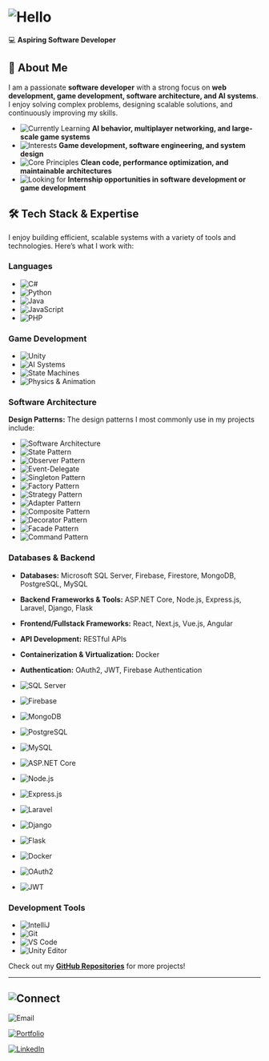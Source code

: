 # ![Hello](https://img.shields.io/badge/Hi,_I'm_Seraj_Alomari-000000?style=for-the-badge&logo=developer)

💻 **Aspiring Software Developer**

## 📌 About Me  
I am a passionate **software developer** with a strong focus on **web development, game development, software architecture, and AI systems**.  
I enjoy solving complex problems, designing scalable solutions, and continuously improving my skills.  

- ![Currently Learning](https://img.shields.io/badge/Currently_Learning-2396ED?style=for-the-badge&logo=python) **AI behavior, multiplayer networking, and large-scale game systems**  
- ![Interests](https://img.shields.io/badge/Interests-4CAF50?style=for-the-badge&logo=unity) **Game development, software engineering, and system design**  
- ![Core Principles](https://img.shields.io/badge/Core_Principles-FF5722?style=for-the-badge&logo=github) **Clean code, performance optimization, and maintainable architectures**  
- ![Looking for](https://img.shields.io/badge/Looking_for-F44336?style=for-the-badge&logo=linkedin) **Internship opportunities in software development or game development**

## 🛠️ Tech Stack & Expertise

I enjoy building efficient, scalable systems with a variety of tools and technologies. Here’s what I work with:

### **Languages**  
- ![C#](https://img.shields.io/badge/C%23-2396ED?style=for-the-badge&logo=csharp)  
- ![Python](https://img.shields.io/badge/Python-3776AB?style=for-the-badge&logo=python)  
- ![Java](https://img.shields.io/badge/Java-007396?style=for-the-badge&logo=java)  
- ![JavaScript](https://img.shields.io/badge/JavaScript-F7DF1E?style=for-the-badge&logo=javascript)  
- ![PHP](https://img.shields.io/badge/PHP-777BB4?style=for-the-badge&logo=php)

### **Game Development**  
- ![Unity](https://img.shields.io/badge/Unity-000000?style=for-the-badge&logo=unity)  
- ![AI Systems](https://img.shields.io/badge/AI_Systems-00796B?style=for-the-badge&logo=ai)  
- ![State Machines](https://img.shields.io/badge/State_Machines-1976D2?style=for-the-badge&logo=themetapicture)  
- ![Physics & Animation](https://img.shields.io/badge/Physics_Animation-FF5722?style=for-the-badge&logo=physics)

### **Software Architecture**  
**Design Patterns:** The design patterns I most commonly use in my projects include: 
- ![Software Architecture](https://img.shields.io/badge/Software_Architecture-2C3E50?style=for-the-badge&logo=appveyor)  
- ![State Pattern](https://img.shields.io/badge/State_Pattern-4CAF50?style=for-the-badge&logo=themetapicture)  
- ![Observer Pattern](https://img.shields.io/badge/Observer_Pattern-FFC107?style=for-the-badge&logo=appveyor)  
- ![Event-Delegate](https://img.shields.io/badge/Event_Delegate-9C27B0?style=for-the-badge&logo=appveyor)  
- ![Singleton Pattern](https://img.shields.io/badge/Singleton_Pattern-009688?style=for-the-badge&logo=appveyor)  
- ![Factory Pattern](https://img.shields.io/badge/Factory_Pattern-FF5722?style=for-the-badge&logo=appveyor)  
- ![Strategy Pattern](https://img.shields.io/badge/Strategy_Pattern-607D8B?style=for-the-badge&logo=appveyor)  
- ![Adapter Pattern](https://img.shields.io/badge/Adapter_Pattern-3F51B5?style=for-the-badge&logo=appveyor)  
- ![Composite Pattern](https://img.shields.io/badge/Composite_Pattern-9C27B0?style=for-the-badge&logo=appveyor)  
- ![Decorator Pattern](https://img.shields.io/badge/Decorator_Pattern-00BCD4?style=for-the-badge&logo=appveyor)  
- ![Facade Pattern](https://img.shields.io/badge/Facade_Pattern-673AB7?style=for-the-badge&logo=appveyor)  
- ![Command Pattern](https://img.shields.io/badge/Command_Pattern-F44336?style=for-the-badge&logo=appveyor)  

### **Databases & Backend**  
- **Databases:** Microsoft SQL Server, Firebase, Firestore, MongoDB, PostgreSQL, MySQL  
- **Backend Frameworks & Tools:** ASP.NET Core, Node.js, Express.js, Laravel, Django, Flask 
- **Frontend/Fullstack Frameworks:** React, Next.js, Vue.js, Angular 
- **API Development:** RESTful APIs
- **Containerization & Virtualization:** Docker
- **Authentication:** OAuth2, JWT, Firebase Authentication  

- ![SQL Server](https://img.shields.io/badge/Microsoft_SQL_Server-CC2927?style=for-the-badge&logo=microsoft-sql-server)  
- ![Firebase](https://img.shields.io/badge/Firebase-FFCA28?style=for-the-badge&logo=firebase)  
- ![MongoDB](https://img.shields.io/badge/MongoDB-47A248?style=for-the-badge&logo=mongodb)  
- ![PostgreSQL](https://img.shields.io/badge/PostgreSQL-4169E1?style=for-the-badge&logo=postgresql)  
- ![MySQL](https://img.shields.io/badge/MySQL-4479A1?style=for-the-badge&logo=mysql)  
- ![ASP.NET Core](https://img.shields.io/badge/ASP.NET_Core-512BD4?style=for-the-badge&logo=dotnet)  
- ![Node.js](https://img.shields.io/badge/Node.js-339933?style=for-the-badge&logo=node.js)  
- ![Express.js](https://img.shields.io/badge/Express.js-000000?style=for-the-badge&logo=express)  
- ![Laravel](https://img.shields.io/badge/Laravel-FF2D20?style=for-the-badge&logo=laravel)  
- ![Django](https://img.shields.io/badge/Django-092D28?style=for-the-badge&logo=django)  
- ![Flask](https://img.shields.io/badge/Flask-000000?style=for-the-badge&logo=flask)  
- ![Docker](https://img.shields.io/badge/Docker-2496ED?style=for-the-badge&logo=docker)  
- ![OAuth2](https://img.shields.io/badge/OAuth2-CA6A29?style=for-the-badge&logo=oauth)  
- ![JWT](https://img.shields.io/badge/JWT-000000?style=for-the-badge&logo=json-web-tokens)

### **Development Tools**  
- ![IntelliJ](https://img.shields.io/badge/IntelliJ_IDEA-000000?style=for-the-badge&logo=intellij-idea)  
- ![Git](https://img.shields.io/badge/Git-F05032?style=for-the-badge&logo=git)  
- ![VS Code](https://img.shields.io/badge/VS_Code-007ACC?style=for-the-badge&logo=visual-studio-code)  
- ![Unity Editor](https://img.shields.io/badge/Unity_Editor-000000?style=for-the-badge&logo=unity)


Check out my **[GitHub Repositories](https://github.com/Seraj24)** for more projects!  

---

## ![Connect](https://img.shields.io/badge/Connect_with_Me-000000?style=for-the-badge&logo=connectdevelop)  
![Email](https://img.shields.io/badge/Email-seraj.alomari%40lcieducation.net-blue?style=for-the-badge&logo=mail)

[![Portfolio](https://img.shields.io/badge/Portfolio-Visit-red?style=flat-square&logo=vercel)](https://seraj-portfolio.vercel.app/)   

[![LinkedIn](https://img.shields.io/badge/LinkedIn-Seraj-blue?style=flat-square&logo=linkedin)](https://www.linkedin.com/in/seraj-alomari-5a8848330/) 

